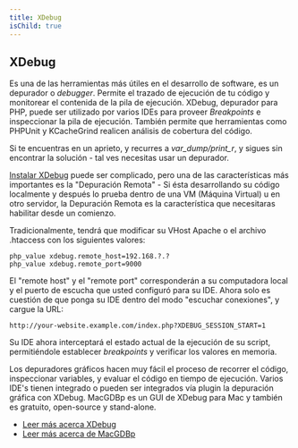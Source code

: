 ```yaml
---
title: XDebug
isChild: true
---
```


## XDebug

Es una de las herramientas más útiles en el desarrollo de software, es un depurador o _debugger_. Permite el trazado de ejecución de tu código y monitorear el contenida de la pila de ejecución. XDebug, depurador para PHP, puede ser utilizado por varios IDEs para proveer _Breakpoints_ e inspeccionar la pila de ejecución. También permite que herramientas como PHPUnit y KCacheGrind realicen análisis de cobertura del código.

Si te encuentras en un aprieto, y recurres a _var_dump/print_r_, y sigues sin encontrar la solución - tal ves necesitas usar un depurador.

[Instalar XDebug][xdebug-install] puede ser complicado, pero una de las características más importantes es la "Depuración Remota" - Si ésta desarrollando su código localmente y después lo prueba dentro de una VM (Máquina Virtual) u en otro servidor, la Depuración Remota es la característica que necesitaras habilitar desde un comienzo.

Tradicionalmente, tendrá que modificar su VHost Apache o el archivo .htaccess con los siguientes valores:

    php_value xdebug.remote_host=192.168.?.?
    php_value xdebug.remote_port=9000


El "remote host" y el "remote port" corresponderán a su computadora local y el puerto de escucha que usted configuró para su IDE. Ahora solo es cuestión de que ponga su IDE dentro del modo "escuchar conexiones", y cargue la URL:

    http://your-website.example.com/index.php?XDEBUG_SESSION_START=1

Su IDE ahora interceptará el estado actual de la ejecución de su script, permitiéndole establecer _breakpoints_ y verificar los valores en memoria.

Los depuradores gráficos hacen muy fácil el proceso de recorrer el código, inspeccionar variables, y evaluar el código en tiempo de ejecución. Varios IDE's tienen integrado o pueden ser integrados vía plugin la depuración gráfica con XDebug. MacGDBp es un GUI de XDebug para Mac y también es gratuito, open-source y stand-alone.

* [Leer más acerca XDebug][xdebug-docs]
* [Leer más acerca de MacGDBp][macgdbp-install]

[xdebug-docs]: http://xdebug.org/docs/
[xdebug-install]: http://xdebug.org/docs/install
[macgdbp-install]: http://www.bluestatic.org/software/macgdbp/
